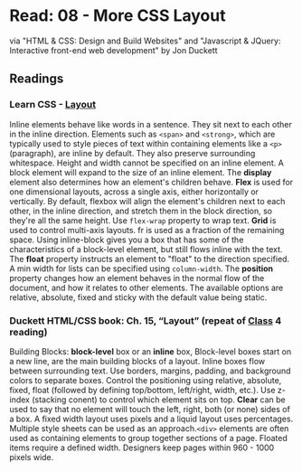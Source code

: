 # Read: 08 - More CSS Layout

via "HTML & CSS: Design and Build Websites" and "Javascript & JQuery: Interactive front-end web development" by Jon Duckett

## Readings

### Learn CSS - [Layout](https://web.dev/learn/css/layout/)

Inline elements behave like words in a sentence. They sit next to each other in the inline direction. Elements such as `<span>` and `<strong>`, which are typically used to style pieces of text within containing elements like a `<p>` (paragraph), are inline by default. They also preserve surrounding whitespace. Height and width cannot be specified on an inline element. A block element will expand to the size of an inline element. The **display** element also determines how an element's children behave. **Flex** is used for one dimensional layouts, across a single axis, either horizontally or vertically. By default, flexbox will align the element's children next to each other, in the inline direction, and stretch them in the block direction, so they're all the same height. Use `flex-wrap` property to wrap text. **Grid** is used to control multi-axis layouts. fr is used as a fraction of the remaining space. Using inline-block gives you a box that has some of the characteristics of a block-level element, but still flows inline with the text. The **float** property instructs an element to "float" to the direction specified. A min width for lists can be specified using `column-width`. The **position** property changes how an element behaves in the normal flow of the document, and how it relates to other elements. The available options are relative, absolute, fixed and sticky with the default value being static.

### Duckett HTML/CSS book: Ch. 15, “Layout” (repeat of [Class](/reading-notes/Code201/class-04) 4 reading)

Building Blocks: **block-level** box or an **inline** box, Block-level boxes start on a new line, are the main building blocks of a layout. Inline boxes flow between surrounding text. Use borders, margins, padding, and background colors to separate boxes. Control the positioning using relative, absolute, fixed, float (followed by defining top/bottom, left/right, width, etc.). Use z-index (stacking conent) to control which element sits on top. **Clear** can be used to say that no element will touch the left, right, both (or none) sides of a box. A fixed width layout uses pixels and a liquid layout uses percentages. Multiple style sheets can be used as an approach.`<div>` elements are often used as containing elements to group together sections of a page. Floated items require a defined width. Designers keep pages within 960 - 1000 pixels wide.
